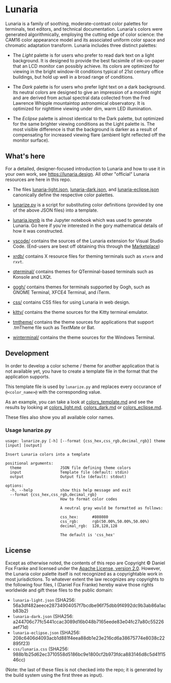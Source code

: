 # Lunaria

Lunaria is a family of soothing, moderate-contrast color palettes for terminals,
text editors, and technical documentation. Lunaria's colors were generated
algorithmically, employing the cutting edge of color science: the CAM16 color
appearance model and its associated uniform color space and chromatic adaptation
transform. Lunaria includes three distinct palettes:

* The *Light* palette is for users who prefer to read dark text on a light
  background. It is designed to provide the best facsimile of ink-on-paper that
  an LCD monitor can possibly achieve. Its colors are optimized for viewing in
  the bright window-lit conditions typical of 21st century office buildings, but
  hold up well in a broad range of conditions.

* The *Dark* palette is for users who prefer light text on a dark background.
  Its neutral colors are designed to give an impression of a moonlit night and
  are derived from actual spectral data collected from the Fred Lawrence Whipple
  mountaintop astronomical observatory. It is optimized for nighttime viewing
  under dim, warm LED illumination.

* The *Eclipse* palette is almost identical to the Dark palette, but optimized
  for the same brighter viewing conditions as the Light palette is. The most
  visible difference is that the background is darker as a result of
  compensating for increased viewing flare (ambient light reflected off the
  monitor surface).

## What's here

For a detailed, designer-focused introduction to Lunaria and how to use it in
your own work, see <https://lunaria.design>. All other "official" Lunaria
resources are here in this repo.

* The files [lunaria-light.json](./lunaria-light.json),
  [lunaria-dark.json](./lunaria-dark.json), and
  [lunaria-eclipse.json](./lunaria-eclipse.json)
  canonically define the respective color palettes.

* [lunarize.py](./lunarize.py) is a script for substituting color definitions
  (provided by one of the above JSON files) into a template.

* [lunaria.ipynb](./lunaria.ipynb) is the Jupyter notebook which was used to
  generate Lunaria. Go here if you're interested in the gory mathematical
  details of how it was constructed.

* [vscode/](./vscode/) contains the sources of the Lunaria extension for Visual
  Studio Code. (End-users are best off obtaining this through the
  [Marketplace](https://marketplace.visualstudio.com/items?itemName=dfoxfranke.lunaria))

* [xrdb/](./xrdb/) contains X resource files for theming terminals such as
  `xterm` and `rxvt`.

* [qterminal/](./qterminal/) contains themes for QTerminal-based terminals such
  as Konsole and LXQt.

* [gogh/](./gogh/) contains themes for terminals supported by Gogh, such as
  GNOME Terminal, XFCE4 Terminal, and iTerm.

* [css/](./css/) contains CSS files for using Lunaria in web design.

* [kitty/](./kitty/) contains the theme sources for the Kitty terminal emulator.

* [tmtheme/](./tmtheme/) contains the theme sources for applications that
  support .tmTheme file such as TextMate or Bat.

* [winterminal/](./winterminal/) contains the theme sources for the Windows
  Terminal.

## Development

In order to develop a color scheme / theme for another application that is not
available yet, you have to create a template file in the format that the
application supports.

This template file is used by `lunarize.py` and replaces every occurance of
`@<color_name>@` with the corresponding value.

As an example, you can take a look at [colors_template.md](./colors_template.md)
and see the results by looking at [colors_light.md](./colors_light.md),
[colors_dark.md](./colors_dark.md) or [colors_eclipse.md](./colors_eclipse.md).

These files also show you all available color names.

### Usage lunarize.py

```
usage: lunarize.py [-h] [--format {css_hex,css_rgb,decimal_rgb}] theme [input] [output]

Insert Lunaria colors into a template

positional arguments:
  theme                 JSON file defining theme colors
  input                 Template file (default: stdin)
  output                Output file (default: stdout)

options:
  -h, --help            show this help message and exit
  --format {css_hex,css_rgb,decimal_rgb}
                        How to format color codes
                        
                        A neutral gray would be formatted as follows:
                        
                        css_hex:      #808080
                        css_rgb:      rgb(50.00%,50.00%,50.00%)
                        decimal_rgb:  128,128,128
                        
                        The default is 'css_hex'
```

## License

Except as otherwise noted, the contents of this repo are Copyright &copy; Daniel
Fox Franke and licensed under the [Apache License, version 2.0](LICENSE.md).
However, the Lunaria color palette itself is not recognized as a copyrightable
work in most jurisdictions. To whatever extent the law recognizes any copyrights
to the following four files, I (Daniel Fox Franke) hereby waive those rights
worldwide and gift these files to the public domain:

* `lunaria-light.json` (SHA256: 56a3df482aeece28734904057f7bcdbe96f75dbb9f4992dc9b3ab86a1acb83b2)
* `lunaria-dark.json` (SHA256: a244706c77fc5441ccac3089d16b048b7165eede83e04fc27a80c55226aef71d)
* `lunaria-eclipse.json` (SHA256: 208c6406d4093acb1d881f4eea88db1e23e216cd6a38675774e8038c22895f23)
* `css/lunaria.css` (SHA256: 988b1b25d62ec3710558d5186bc9e1800cf2b973fdca883146d8c5d41f1546cc)

(Note: the last of these files is not checked into the repo; it is generated by
the build system using the first three as input).
